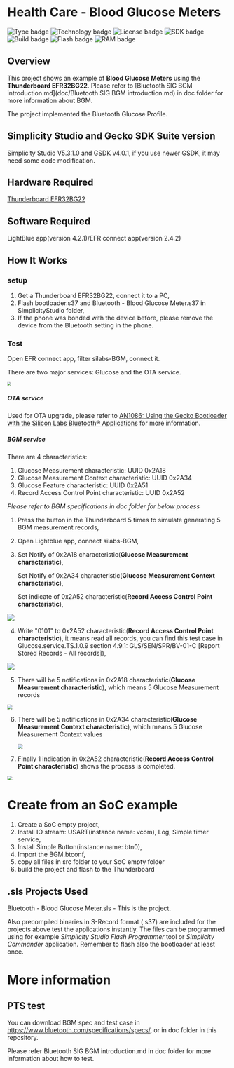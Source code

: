 # Health Care - Blood Glucose Meters  #
![Type badge](https://img.shields.io/badge/dynamic/json?url=https://raw.githubusercontent.com/SiliconLabs/application_examples_ci/master/bluetooth_applications/bluetooth_bgm_common.json&label=Type&query=type&color=green)
![Technology badge](https://img.shields.io/badge/dynamic/json?url=https://raw.githubusercontent.com/SiliconLabs/application_examples_ci/master/bluetooth_applications/bluetooth_bgm_common.json&label=Technology&query=technology&color=green)
![License badge](https://img.shields.io/badge/dynamic/json?url=https://raw.githubusercontent.com/SiliconLabs/application_examples_ci/master/bluetooth_applications/bluetooth_bgm_common.json&label=License&query=license&color=green)
![SDK badge](https://img.shields.io/badge/dynamic/json?url=https://raw.githubusercontent.com/SiliconLabs/application_examples_ci/master/bluetooth_applications/bluetooth_bgm_common.json&label=SDK&query=sdk&color=green)
![Build badge](https://img.shields.io/endpoint?url=https://raw.githubusercontent.com/SiliconLabs/application_examples_ci/master/bluetooth_applications/bluetooth_bgm_build_status.json)
![Flash badge](https://img.shields.io/badge/dynamic/json?url=https://raw.githubusercontent.com/SiliconLabs/application_examples_ci/master/bluetooth_applications/bluetooth_bgm_common.json&label=Flash&query=flash&color=blue)
![RAM badge](https://img.shields.io/badge/dynamic/json?url=https://raw.githubusercontent.com/SiliconLabs/application_examples_ci/master/bluetooth_applications/bluetooth_bgm_common.json&label=RAM&query=ram&color=blue)

## Overview ##

This project shows an example of **Blood Glucose Meters** using the **Thunderboard EFR32BG22**. Please refer to [Bluetooth SIG BGM introduction.md](doc/Bluetooth SIG BGM introduction.md) in doc folder for more information about BGM.

The project implemented the Bluetooth Glucose Profile.

## Simplicity Studio and Gecko SDK Suite version ##

Simplicity Studio V5.3.1.0 and GSDK v4.0.1, if you use newer GSDK, it may need some code modification.

## Hardware Required ##

[Thunderboard EFR32BG22](https://www.silabs.com/development-tools/thunderboard/thunderboard-bg22-kit)

## Software Required

LightBlue app(version 4.2.1)/EFR connect app(version 2.4.2)


## How It Works ##

### setup

1. Get a Thunderboard EFR32BG22, connect it to a PC,
2. Flash bootloader.s37 and Bluetooth - Blood Glucose Meter.s37 in SimplicityStudio folder,
3. If the phone was bonded with the device before,  please remove the device from the Bluetooth setting in the phone.

### Test

Open EFR connect app, filter silabs-BGM, connect it.

There are two major services: Glucose and the OTA service.

<img src="./images/service.jfif" style="zoom:50%;" />

##### OTA service

Used for OTA upgrade, please refer to [AN1086: Using the Gecko Bootloader with the Silicon Labs Bluetooth® Applications](https://www.silabs.com/documents/public/application-notes/an1086-gecko-bootloader-bluetooth.pdf) for more information.

##### BGM service

There are 4 characteristics:

1. Glucose Measurement characteristic: UUID 0x2A18
2. Glucose Measurement Context characteristic: UUID 0x2A34
3. Glucose Feature characteristic: UUID 0x2A51
4. Record Access Control Point characteristic: UUID 0x2A52

*Please refer to BGM specifications in doc folder for below process*

1. Press the button in the Thunderboard 5 times to simulate generating 5 BGM measurement records,

2. Open Lightblue app, connect silabs-BGM,

3. Set Notify of 0x2A18 characteristic(**Glucose Measurement characteristic**), 

   Set Notify of 0x2A34 characteristic(**Glucose Measurement Context characteristic**), 

   Set indicate of 0x2A52 characteristic(**Record Access Control Point characteristic**),

![](./images/set_notify.jpg)

4. Write "0101" to 0x2A52 characteristic(**Record Access Control Point characteristic**), it means read all records, you can find this test case in Glucose.service.TS.1.0.9 section 4.9.1: GLS/SEN/SPR/BV-01-C [Report Stored Records - All records]), 

![](./images/read_all_records.jpg)

5. There will be 5 notifications in 0x2A18 characteristic(**Glucose Measurement characteristic**), which means 5 Glucose Measurement records

<img src="./images/measure.jpg" style="zoom:67%;" />

6. There will be 5 notifications in 0x2A34 characteristic(**Glucose Measurement Context characteristic**), which means 5 Glucose Measurement Context values

   <img src="./images/context.jpg" style="zoom:67%;" />

7. Finally 1 indication in  0x2A52 characteristic(**Record Access Control Point characteristic**) shows the process is completed.

<img src="./images/racp.jpg" style="zoom:67%;" />

# Create from an SoC example #

1. Create a SoC empty project,
2. Install IO stream: USART(instance name: vcom), Log, Simple timer service,
5. Install Simple Button(instance name: btn0),
6. Import the BGM.btconf,
7. copy all files in src folder to your SoC empty folder
8. build the project and flash to the Thunderboard

## .sls Projects Used ##

Bluetooth - Blood Glucose Meter.sls - This is the project. 

Also precompiled binaries in S-Record format (.s37) are included for the projects above test the applications instantly. The files can be programmed using for example _Simplicity Studio Flash Programmer_ tool or _Simplicity Commander_ application. Remember to flash also the bootloader at least once.

# More information #

## PTS test ##

You can download BGM spec and test case in https://www.bluetooth.com/specifications/specs/, or in doc folder in this repository.

Please refer Bluetooth SIG BGM introduction.md in doc folder for more information about how to test.
